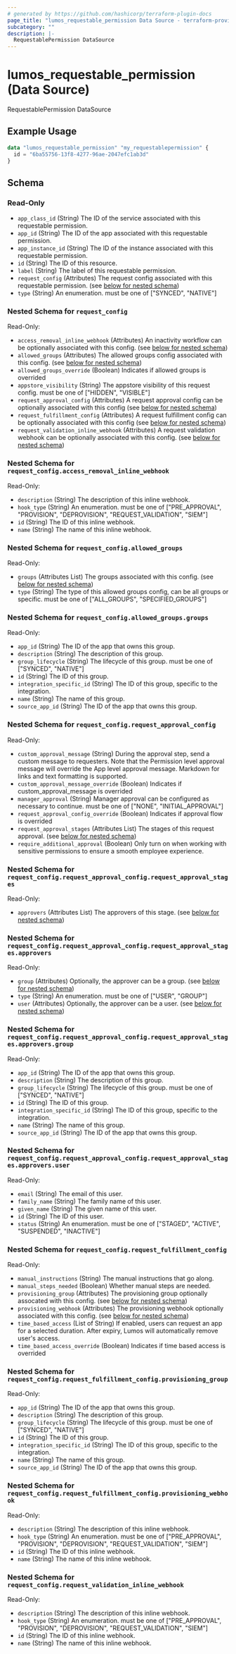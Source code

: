 ```yaml
---
# generated by https://github.com/hashicorp/terraform-plugin-docs
page_title: "lumos_requestable_permission Data Source - terraform-provider-lumos"
subcategory: ""
description: |-
  RequestablePermission DataSource
---
```


# lumos_requestable_permission (Data Source)

RequestablePermission DataSource

## Example Usage

```terraform
data "lumos_requestable_permission" "my_requestablepermission" {
  id = "6ba55756-13f8-4277-96ae-2047efc1ab3d"
}
```

<!-- schema generated by tfplugindocs -->
## Schema

### Read-Only

- `app_class_id` (String) The ID of the service associated with this requestable permission.
- `app_id` (String) The ID of the app associated with this requestable permission.
- `app_instance_id` (String) The ID of the instance associated with this requestable permission.
- `id` (String) The ID of this resource.
- `label` (String) The label of this requestable permission.
- `request_config` (Attributes) The request config associated with this requestable permission. (see [below for nested schema](#nestedatt--request_config))
- `type` (String) An enumeration. must be one of ["SYNCED", "NATIVE"]

<a id="nestedatt--request_config"></a>
### Nested Schema for `request_config`

Read-Only:

- `access_removal_inline_webhook` (Attributes) An inactivity workflow can be optionally associated with this config. (see [below for nested schema](#nestedatt--request_config--access_removal_inline_webhook))
- `allowed_groups` (Attributes) The allowed groups config associated with this config. (see [below for nested schema](#nestedatt--request_config--allowed_groups))
- `allowed_groups_override` (Boolean) Indicates if allowed groups is overrided
- `appstore_visibility` (String) The appstore visibility of this request config. must be one of ["HIDDEN", "VISIBLE"]
- `request_approval_config` (Attributes) A request approval config can be optionally associated with this config (see [below for nested schema](#nestedatt--request_config--request_approval_config))
- `request_fulfillment_config` (Attributes) A request fulfillment config can be optionally associated with this config (see [below for nested schema](#nestedatt--request_config--request_fulfillment_config))
- `request_validation_inline_webhook` (Attributes) A request validation webhook can be optionally associated with this config. (see [below for nested schema](#nestedatt--request_config--request_validation_inline_webhook))

<a id="nestedatt--request_config--access_removal_inline_webhook"></a>
### Nested Schema for `request_config.access_removal_inline_webhook`

Read-Only:

- `description` (String) The description of this inline webhook.
- `hook_type` (String) An enumeration. must be one of ["PRE_APPROVAL", "PROVISION", "DEPROVISION", "REQUEST_VALIDATION", "SIEM"]
- `id` (String) The ID of this inline webhook.
- `name` (String) The name of this inline webhook.


<a id="nestedatt--request_config--allowed_groups"></a>
### Nested Schema for `request_config.allowed_groups`

Read-Only:

- `groups` (Attributes List) The groups associated with this config. (see [below for nested schema](#nestedatt--request_config--allowed_groups--groups))
- `type` (String) The type of this allowed groups config, can be all groups or specific. must be one of ["ALL_GROUPS", "SPECIFIED_GROUPS"]

<a id="nestedatt--request_config--allowed_groups--groups"></a>
### Nested Schema for `request_config.allowed_groups.groups`

Read-Only:

- `app_id` (String) The ID of the app that owns this group.
- `description` (String) The description of this group.
- `group_lifecycle` (String) The lifecycle of this group. must be one of ["SYNCED", "NATIVE"]
- `id` (String) The ID of this group.
- `integration_specific_id` (String) The ID of this group, specific to the integration.
- `name` (String) The name of this group.
- `source_app_id` (String) The ID of the app that owns this group.



<a id="nestedatt--request_config--request_approval_config"></a>
### Nested Schema for `request_config.request_approval_config`

Read-Only:

- `custom_approval_message` (String) During the approval step, send a custom message to requesters. Note that the Permission level approval message will override the App level approval message. Markdown for links and text formatting is supported.
- `custom_approval_message_override` (Boolean) Indicates if custom_approval_message is overrided
- `manager_approval` (String) Manager approval can be configured as necessary to continue. must be one of ["NONE", "INITIAL_APPROVAL"]
- `request_approval_config_override` (Boolean) Indicates if approval flow is overrided
- `request_approval_stages` (Attributes List) The stages of this request approval. (see [below for nested schema](#nestedatt--request_config--request_approval_config--request_approval_stages))
- `require_additional_approval` (Boolean) Only turn on when working with sensitive permissions to ensure a smooth employee experience.

<a id="nestedatt--request_config--request_approval_config--request_approval_stages"></a>
### Nested Schema for `request_config.request_approval_config.request_approval_stages`

Read-Only:

- `approvers` (Attributes List) The approvers of this stage. (see [below for nested schema](#nestedatt--request_config--request_approval_config--request_approval_stages--approvers))

<a id="nestedatt--request_config--request_approval_config--request_approval_stages--approvers"></a>
### Nested Schema for `request_config.request_approval_config.request_approval_stages.approvers`

Read-Only:

- `group` (Attributes) Optionally, the approver can be a group. (see [below for nested schema](#nestedatt--request_config--request_approval_config--request_approval_stages--approvers--group))
- `type` (String) An enumeration. must be one of ["USER", "GROUP"]
- `user` (Attributes) Optionally, the approver can be a user. (see [below for nested schema](#nestedatt--request_config--request_approval_config--request_approval_stages--approvers--user))

<a id="nestedatt--request_config--request_approval_config--request_approval_stages--approvers--group"></a>
### Nested Schema for `request_config.request_approval_config.request_approval_stages.approvers.group`

Read-Only:

- `app_id` (String) The ID of the app that owns this group.
- `description` (String) The description of this group.
- `group_lifecycle` (String) The lifecycle of this group. must be one of ["SYNCED", "NATIVE"]
- `id` (String) The ID of this group.
- `integration_specific_id` (String) The ID of this group, specific to the integration.
- `name` (String) The name of this group.
- `source_app_id` (String) The ID of the app that owns this group.


<a id="nestedatt--request_config--request_approval_config--request_approval_stages--approvers--user"></a>
### Nested Schema for `request_config.request_approval_config.request_approval_stages.approvers.user`

Read-Only:

- `email` (String) The email of this user.
- `family_name` (String) The family name of this user.
- `given_name` (String) The given name of this user.
- `id` (String) The ID of this user.
- `status` (String) An enumeration. must be one of ["STAGED", "ACTIVE", "SUSPENDED", "INACTIVE"]





<a id="nestedatt--request_config--request_fulfillment_config"></a>
### Nested Schema for `request_config.request_fulfillment_config`

Read-Only:

- `manual_instructions` (String) The manual instructions that go along.
- `manual_steps_needed` (Boolean) Whether manual steps are needed.
- `provisioning_group` (Attributes) The provisioning group optionally assocated with this config. (see [below for nested schema](#nestedatt--request_config--request_fulfillment_config--provisioning_group))
- `provisioning_webhook` (Attributes) The provisioning webhook optionally associated with this config. (see [below for nested schema](#nestedatt--request_config--request_fulfillment_config--provisioning_webhook))
- `time_based_access` (List of String) If enabled, users can request an app for a selected duration. After expiry, Lumos will automatically remove user's access.
- `time_based_access_override` (Boolean) Indicates if time based access is overrided

<a id="nestedatt--request_config--request_fulfillment_config--provisioning_group"></a>
### Nested Schema for `request_config.request_fulfillment_config.provisioning_group`

Read-Only:

- `app_id` (String) The ID of the app that owns this group.
- `description` (String) The description of this group.
- `group_lifecycle` (String) The lifecycle of this group. must be one of ["SYNCED", "NATIVE"]
- `id` (String) The ID of this group.
- `integration_specific_id` (String) The ID of this group, specific to the integration.
- `name` (String) The name of this group.
- `source_app_id` (String) The ID of the app that owns this group.


<a id="nestedatt--request_config--request_fulfillment_config--provisioning_webhook"></a>
### Nested Schema for `request_config.request_fulfillment_config.provisioning_webhook`

Read-Only:

- `description` (String) The description of this inline webhook.
- `hook_type` (String) An enumeration. must be one of ["PRE_APPROVAL", "PROVISION", "DEPROVISION", "REQUEST_VALIDATION", "SIEM"]
- `id` (String) The ID of this inline webhook.
- `name` (String) The name of this inline webhook.



<a id="nestedatt--request_config--request_validation_inline_webhook"></a>
### Nested Schema for `request_config.request_validation_inline_webhook`

Read-Only:

- `description` (String) The description of this inline webhook.
- `hook_type` (String) An enumeration. must be one of ["PRE_APPROVAL", "PROVISION", "DEPROVISION", "REQUEST_VALIDATION", "SIEM"]
- `id` (String) The ID of this inline webhook.
- `name` (String) The name of this inline webhook.


